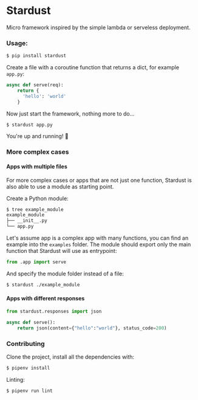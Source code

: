 # Stardust

Micro framework inspired by the simple lambda or serveless deployment.

### Usage:

```sh
$ pip install stardust
```

Create a file with a coroutine function that returns a dict, for example `app.py`:
```python
async def serve(req):
    return {
      'hello': 'world'
    }
```

Now just start the framework, nothing more to do...
```sh
$ stardust app.py
```

You're up and running! 🎉

### More complex cases

#### Apps with multiple files

For more complex cases or apps that are not just one function, Stardust is also able to use a module as starting point.

Create a Python module:

```sh
$ tree example_module
example_module
├── __init__.py
└── app.py
```

Let's assume app is a complex app with many functions, you can find an example into the `examples` folder.
The module should export only the main function that Stardust will use as entrypoint:

```python
from .app import serve
```

And specify the module folder instead of a file:

```sh
$ stardust ./example_module
```

#### Apps with different responses

```py
from stardust.responses import json

async def serve():
    return json(content={"hello":"world"}, status_code=200)
```

### Contributing

Clone the project, install all the dependencies with:

```bash
$ pipenv install
```

Linting:

```bash
$ pipenv run lint
```